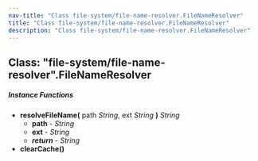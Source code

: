 ```yaml
---
nav-title: "Class file-system/file-name-resolver.FileNameResolver"
title: "Class file-system/file-name-resolver.FileNameResolver"
description: "Class file-system/file-name-resolver.FileNameResolver"
---
```

## Class: "file-system/file-name-resolver".FileNameResolver

##### Instance Functions
 - **resolveFileName(** path _String_, ext _String_ **)** _String_
   - **path** - _String_
   - **ext** - _String_
   - _**return**_ - _String_
 - **clearCache()**